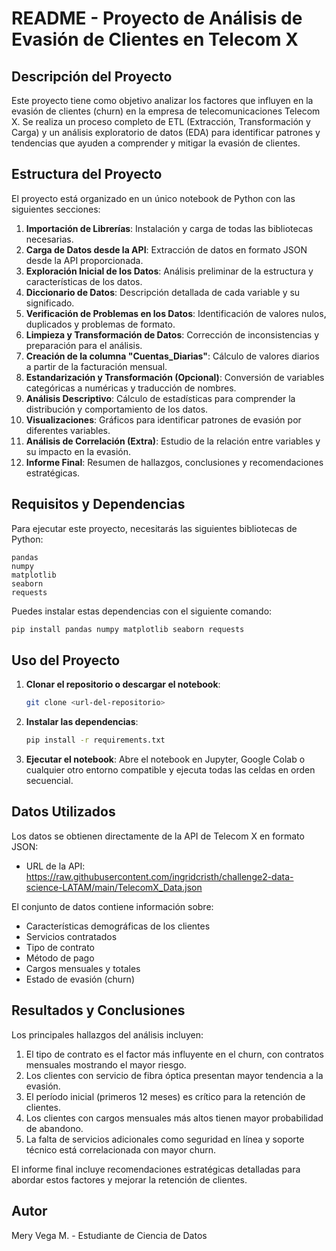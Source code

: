 # README - Proyecto de Análisis de Evasión de Clientes en Telecom X

## Descripción del Proyecto

Este proyecto tiene como objetivo analizar los factores que influyen en la evasión de clientes (churn) en la empresa de telecomunicaciones Telecom X. Se realiza un proceso completo de ETL (Extracción, Transformación y Carga) y un análisis exploratorio de datos (EDA) para identificar patrones y tendencias que ayuden a comprender y mitigar la evasión de clientes.

## Estructura del Proyecto

El proyecto está organizado en un único notebook de Python con las siguientes secciones:

1. **Importación de Librerías**: Instalación y carga de todas las bibliotecas necesarias.
2. **Carga de Datos desde la API**: Extracción de datos en formato JSON desde la API proporcionada.
3. **Exploración Inicial de los Datos**: Análisis preliminar de la estructura y características de los datos.
4. **Diccionario de Datos**: Descripción detallada de cada variable y su significado.
5. **Verificación de Problemas en los Datos**: Identificación de valores nulos, duplicados y problemas de formato.
6. **Limpieza y Transformación de Datos**: Corrección de inconsistencias y preparación para el análisis.
7. **Creación de la columna "Cuentas_Diarias"**: Cálculo de valores diarios a partir de la facturación mensual.
8. **Estandarización y Transformación (Opcional)**: Conversión de variables categóricas a numéricas y traducción de nombres.
9. **Análisis Descriptivo**: Cálculo de estadísticas para comprender la distribución y comportamiento de los datos.
10. **Visualizaciones**: Gráficos para identificar patrones de evasión por diferentes variables.
11. **Análisis de Correlación (Extra)**: Estudio de la relación entre variables y su impacto en la evasión.
12. **Informe Final**: Resumen de hallazgos, conclusiones y recomendaciones estratégicas.

## Requisitos y Dependencias

Para ejecutar este proyecto, necesitarás las siguientes bibliotecas de Python:

```
pandas
numpy
matplotlib
seaborn
requests
```

Puedes instalar estas dependencias con el siguiente comando:

```bash
pip install pandas numpy matplotlib seaborn requests
```

## Uso del Proyecto

1. **Clonar el repositorio o descargar el notebook**:
   ```bash
   git clone <url-del-repositorio>
   ```

2. **Instalar las dependencias**:
   ```bash
   pip install -r requirements.txt
   ```

3. **Ejecutar el notebook**:
   Abre el notebook en Jupyter, Google Colab o cualquier otro entorno compatible y ejecuta todas las celdas en orden secuencial.

## Datos Utilizados

Los datos se obtienen directamente de la API de Telecom X en formato JSON:
- URL de la API: https://raw.githubusercontent.com/ingridcristh/challenge2-data-science-LATAM/main/TelecomX_Data.json
 
El conjunto de datos contiene información sobre:
- Características demográficas de los clientes
- Servicios contratados
- Tipo de contrato
- Método de pago
- Cargos mensuales y totales
- Estado de evasión (churn)

## Resultados y Conclusiones

Los principales hallazgos del análisis incluyen:

1. El tipo de contrato es el factor más influyente en el churn, con contratos mensuales mostrando el mayor riesgo.
2. Los clientes con servicio de fibra óptica presentan mayor tendencia a la evasión.
3. El período inicial (primeros 12 meses) es crítico para la retención de clientes.
4. Los clientes con cargos mensuales más altos tienen mayor probabilidad de abandono.
5. La falta de servicios adicionales como seguridad en línea y soporte técnico está correlacionada con mayor churn.

El informe final incluye recomendaciones estratégicas detalladas para abordar estos factores y mejorar la retención de clientes.

## Autor

Mery Vega M. - Estudiante de Ciencia de Datos

